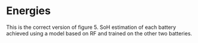 # Energies
This is the correct version of figure 5.
SoH estimation of each battery achieved using a model based on RF and trained on the other two batteries.
